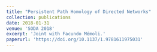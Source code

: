 ```yaml
---
title: "Persistent Path Homology of Directed Networks"
collection: publications
date: 2018-01-31
venue: 'SODA 2018'
excerpt: 'Joint with Facundo Mémoli.'
paperurl: 'https://doi.org/10.1137/1.9781611975031'
---
```

<!--date: 2018-04-11 -->

